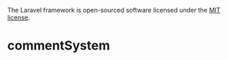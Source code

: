 The Laravel framework is open-sourced software licensed under the [MIT license](https://opensource.org/licenses/MIT).
# commentSystem
